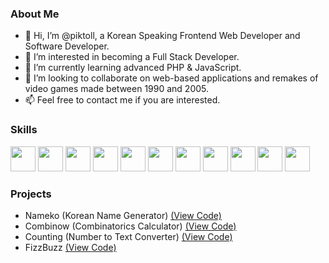 <h3>About Me</h3>
<ul>
    <li>👋 Hi, I’m @piktoll, a Korean Speaking Frontend Web Developer and Software Developer.</li>
    <li>👀 I’m interested in becoming a Full Stack Developer.</li>
    <li>🌱 I’m currently learning advanced PHP & JavaScript.</li>
    <li>🤝 I’m looking to collaborate on web-based applications and remakes of video games made between 1990 and 2005.</li>
    <li>📫 Feel free to contact me if you are interested.</li>
</ul>

<h3>Skills</h3>
<p>
    <img src="https://upload.wikimedia.org/wikipedia/commons/3/38/HTML5_Badge.svg" height="40px" />
    <img src="https://upload.wikimedia.org/wikipedia/commons/6/62/CSS3_logo.svg" height="40px" />
    <img src="https://upload.wikimedia.org/wikipedia/commons/9/99/Unofficial_JavaScript_logo_2.svg" height="40px" />
    <img src="https://upload.wikimedia.org/wikipedia/commons/a/a7/React-icon.svg" height="40px" />
    <img src="https://upload.wikimedia.org/wikipedia/commons/2/27/PHP-logo.svg" height="40px" />
    <img src="https://upload.wikimedia.org/wikipedia/commons/0/09/Flag_of_South_Korea.svg" height="40px" />
    <img src="https://upload.wikimedia.org/wikipedia/commons/0/0c/Blender_logo_no_text.svg" height="40px" />
    <img src="https://upload.wikimedia.org/wikipedia/commons/0/0d/Inkscape_Logo.svg" height="40px" />
    <img src="https://upload.wikimedia.org/wikipedia/commons/8/87/Windows_logo_-_2021.svg" height="40px" />
    <img src="https://upload.wikimedia.org/wikipedia/commons/3/35/Tux.svg" height="40px" />
    <img src="https://logos-download.com/wp-content/uploads/2020/06/Apple_Mac_OS_Logo-700x670.png" height="40px" />
</p>

<h3>Projects</h3>
<ul>
    <li>Nameko (Korean Name Generator) <a href="https://github.com/piktoll/nameko" target="_blank">(View Code)</a></li>
    <li>Combinow (Combinatorics Calculator) <a href="https://github.com/piktoll/combinow" target="_blank">(View Code)</a></li>
    <li>Counting (Number to Text Converter) <a href="https://github.com/piktoll/counting" target="_blank">(View Code)</a></li>
    <li>FizzBuzz <a href="https://github.com/piktoll/fizzbuzz" target="_blank">(View Code)</a></li>
</ul>

<!---
piktoll/piktoll is a ✨ special ✨ repository because its `README.md` (this file) appears on your GitHub profile.
You can click the Preview link to take a look at your changes.
--->
